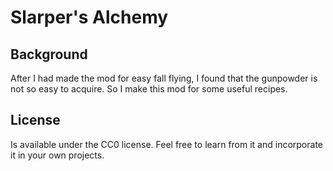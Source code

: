 # Slarper's Alchemy

## Background

After I had made the mod for easy fall flying, I found that the gunpowder is not so easy to acquire. So I make this mod for some useful recipes.

## License

Is available under the CC0 license. Feel free to learn from it and incorporate it in your own projects.
